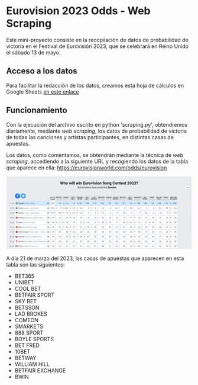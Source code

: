 # Eurovision 2023 Odds - Web Scraping

Este mini-proyecto consiste en la recopilación de datos de probabilidad de victoria en el Festival de Eurovisión 2023, que se celebrará en Reino Unido el sábado 13 de mayo.

## Acceso a los datos

Para facilitar la redacción de los datos, creamos esta hoja de cálculos en Google Sheets [en este enlace](https://docs.google.com/spreadsheets/d/100tpJirFmftKnFV5f1Cclr61CBZkU2d380OqO6r8DeM/edit?usp=sharing)

## Funcionamiento

Con la ejecución del archivo escrito en python 'scraping.py', obtendremos diariamente, mediante _web scraping_, los datos de probabilidad de victoria de todas las canciones y artistas participantes, en distintas casas de apuestas.

Los datos, como comentamos, se obtendrán mediante la técnica de _web scraping_, accediendo a la siguiente URL y recogiendo los datos de la tabla que aparece en ella: https://eurovisionworld.com/odds/eurovision

![eurovisionworld.com-odds-table](assets/odds-eurovision-web-table.png)

A día 21 de marzo del 2023, las casas de apuestas que aparecen en esta tabla son las siguientes:

- BET365
- UNIBET
- COOL BET
- BETFAIR SPORT
- SKY BET
- BETSSON 
- LAD BROKES
- COMEON
- SMARKETS
- 888 SPORT
- BOYLE SPORTS
- BET FRED
- 10BET
- BETWAY
- WILLIAM HILL
- BETFAIR EXCHANGE
- BWIN